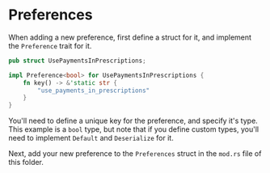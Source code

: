 # Preferences

When adding a new preference, first define a struct for it, and implement the `Preference` trait for it.

```rs
pub struct UsePaymentsInPrescriptions;

impl Preference<bool> for UsePaymentsInPrescriptions {
    fn key() -> &'static str {
        "use_payments_in_prescriptions"
    }
}
```

You'll need to define a unique key for the preference, and specify it's type. This example is a `bool` type, but note that if you define custom types, you'll need to implement `Default` and `Deserialize` for it.

Next, add your new preference to the `Preferences` struct in the `mod.rs` file of this folder.
